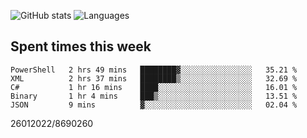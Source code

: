 ![GitHub stats](https://github-readme-stats.vercel.app/api?username=emipa606&theme=github_dark&show_icons=true) 
![Languages](https://github-readme-stats.vercel.app/api/top-langs/?username=emipa606&theme=github_dark&layout=compact)

## Spent times this week
<!--START_SECTION:waka-->

```text
PowerShell   2 hrs 49 mins   ████████▓░░░░░░░░░░░░░░░░   35.21 %
XML          2 hrs 37 mins   ████████▒░░░░░░░░░░░░░░░░   32.69 %
C#           1 hr 16 mins    ████░░░░░░░░░░░░░░░░░░░░░   16.01 %
Binary       1 hr 4 mins     ███▒░░░░░░░░░░░░░░░░░░░░░   13.51 %
JSON         9 mins          ▓░░░░░░░░░░░░░░░░░░░░░░░░   02.04 %
```

<!--END_SECTION:waka-->


26012022/8690260
